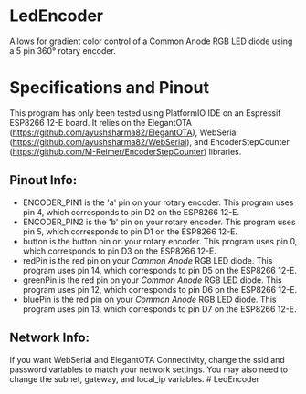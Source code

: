 # LedEncoder
Allows for gradient color control of a Common Anode RGB LED diode using a 5 pin 360° rotary encoder.
# Specifications and Pinout
This program has only been tested using PlatformIO IDE on an Espressif ESP8266 12-E board. It relies on the ElegantOTA (https://github.com/ayushsharma82/ElegantOTA), WebSerial (https://github.com/ayushsharma82/WebSerial), and EncoderStepCounter (https://github.com/M-Reimer/EncoderStepCounter) libraries.
## Pinout Info:
* ENCODER_PIN1 is the 'a' pin on your rotary encoder. This program uses pin 4, which corresponds to pin D2 on the ESP8266 12-E.
* ENCODER_PIN2 is the 'b' pin on your rotary encoder. This program uses pin 5, which corresponds to pin D1 on the ESP8266 12-E.
* button is the button pin on your rotary encoder. This program uses pin 0, which corresponds to pin D3 on the ESP8266 12-E.
* redPin is the red pin on your _Common Anode_ RGB LED diode. This program uses pin 14, which corresponds to pin D5 on the ESP8266 12-E.
* greenPin is the red pin on your _Common Anode_ RGB LED diode. This program uses pin 12, which corresponds to pin D6 on the ESP8266 12-E.
* bluePin is the red pin on your _Common Anode_ RGB LED diode. This program uses pin 13, which corresponds to pin D7 on the ESP8266 12-E.
## Network Info:
If you want WebSerial and ElegantOTA Connectivity, change the ssid and password variables to match your network settings. You may also need to change the subnet, gateway, and local_ip variables.
#   L e d E n c o d e r  
 